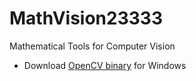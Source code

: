 # MathVision23333

Mathematical Tools for Computer Vision

* Download [OpenCV binary](https://github.com/roricljy/MISC_DATA/releases/download/misc/OpenCV_v3.2.0_32bit.zip) for Windows
